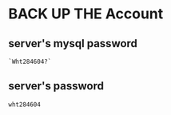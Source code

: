 # BACK UP THE Account

## server's mysql password
    `Wht284604?`
## server's password
    wht284604